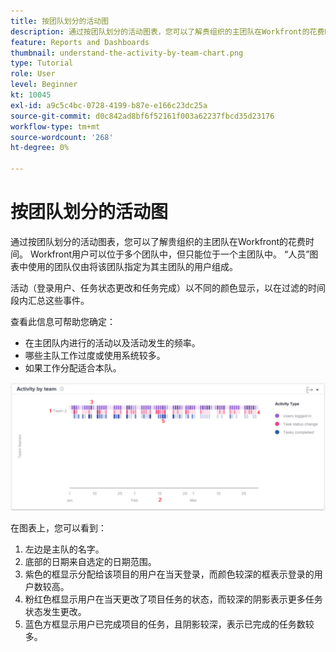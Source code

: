 ```yaml
---
title: 按团队划分的活动图
description: 通过按团队划分的活动图表，您可以了解贵组织的主团队在Workfront的花费时间。
feature: Reports and Dashboards
thumbnail: understand-the-activity-by-team-chart.png
type: Tutorial
role: User
level: Beginner
kt: 10045
exl-id: a9c5c4bc-0728-4199-b87e-e166c23dc25a
source-git-commit: d0c842ad8bf6f52161f003a62237fbcd35d23176
workflow-type: tm+mt
source-wordcount: '268'
ht-degree: 0%

---
```


# 按团队划分的活动图

通过按团队划分的活动图表，您可以了解贵组织的主团队在Workfront的花费时间。 Workfront用户可以位于多个团队中，但只能位于一个主团队中。 “人员”图表中使用的团队仅由将该团队指定为其主团队的用户组成。

活动（登录用户、任务状态更改和任务完成）以不同的颜色显示，以在过滤的时间段内汇总这些事件。

查看此信息可帮助您确定：

* 在主团队内进行的活动以及活动发生的频率。
* 哪些主队工作过度或使用系统较多。
* 如果工作分配适合本队。

![该图像显示按团队划分的活动图，其中包含以下项目符号中描述的区域的数字](assets/section-3-1.png)

在图表上，您可以看到：

1. 左边是主队的名字。
1. 底部的日期来自选定的日期范围。
1. 紫色的框显示分配给该项目的用户在当天登录，而颜色较深的框表示登录的用户数较高。
1. 粉红色框显示用户在当天更改了项目任务的状态，而较深的阴影表示更多任务状态发生更改。
1. 蓝色方框显示用户已完成项目的任务，且阴影较深，表示已完成的任务数较多。

